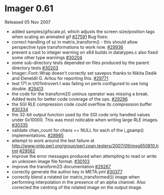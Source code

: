 # Imager 0.61

Released 05 Nov 2007

- added samples/gifscale.pl, which adjusts the screen size/position tags when scaling an animated gif [#27591](https://github.com/tonycoz/imager/issues/27591) Bug fixes: 
- correct handling of sz in matrix_transform() - this should allow perspective type transformations to work now. [#29936](https://github.com/tonycoz/imager/issues/29936) 
- prevent a cast to integer warning on x64 builds in datatypes.c also fixed some other type warnings [#30204](https://github.com/tonycoz/imager/issues/30204) 
- some sub-directory tests depended on files produced by the parent directory tests [#30203](https://github.com/tonycoz/imager/issues/30203) 
- Imager::Font::Wrap doesn't correctly set savepos thanks to Nikita Dedik and Eleneldil G. Arilou for reporting this. [#29771](https://github.com/tonycoz/imager/issues/29771) 
- test 171 in t/t01introvert.t was failing on perls configured to use long double. [#29413](https://github.com/tonycoz/imager/issues/29413) 
- the code for the transform2() uminus operator was missing a break. Added tests for better code coverage of the ops. [#29296](https://github.com/tonycoz/imager/issues/29296) 
- the SGI RLE compression code could overflow its compression buffer [#30334](https://github.com/tonycoz/imager/issues/30334) 
- the 32-bit output function used by the SGI code only handled values under 0x10000. This was most noticable when writing large RLE images. [#30335](https://github.com/tonycoz/imager/issues/30335) 
- validate chan_count for chans == NULL for each of the i_gsamp() implementations. [#28985](https://github.com/tonycoz/imager/issues/28985) 
- attempt to work around the test failure at http://www.nntp.perl.org/group/perl.cpan.testers/2007/09/msg650810.html [#29562](https://github.com/tonycoz/imager/issues/29562) 
- improve the error messages produced when attempting to read or write an unknown image file format. [#30103](https://github.com/tonycoz/imager/issues/30103) 
- improve the transform2() documentation [#29267](https://github.com/tonycoz/imager/issues/29267) 
- correctly generate the author key in META.yml [#30377](https://github.com/tonycoz/imager/issues/30377) 
- correctly blend a rotated (or matrix_transformed()) image when performing interpolation in the presence of an alpha channel. Also corrected the centring of the rotated image on the output image.